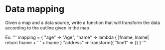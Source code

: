 # Data mapping

Given a map and a data source, write a function that will transform the data according to the outline given in the map.

Ex:
''' 
mapping = {
    "age" => "Age",
    "name" => lambda { |fname, lname| return fname + ' ' + lname }
    "address" => transform({
        "line1" => 
    })
}
'''